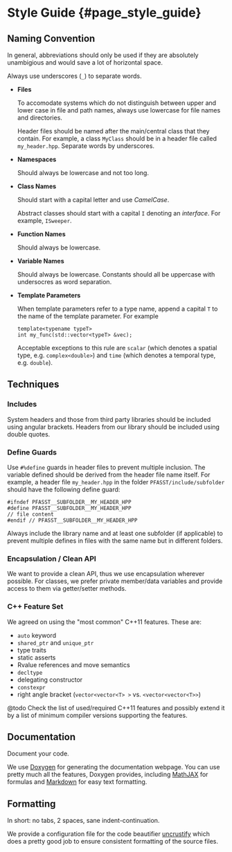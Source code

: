 # Style Guide                                                                    {#page_style_guide}

## Naming Convention

In general, abbreviations should only be used if they are absolutely
unambigious and would save a lot of horizontal space.

Always use underscores (`_`) to separate words.

* __Files__

  To accomodate systems which do not distinguish between upper and
  lower case in file and path names, always use lowercase for file
  names and directories.

  Header files should be named after the main/central class that they
  contain.  For example, a class `MyClass` should be in a header file
  called `my_header.hpp`.  Separate words by underscores.

* __Namespaces__

  Should always be lowercase and not too long.

* __Class Names__

  Should start with a capital letter and use _CamelCase_.

  Abstract classes should start with a capital `I` denoting an
  _interface_.  For example, `ISweeper`.

* __Function Names__

  Should always be lowercase.

* __Variable Names__

  Should always be lowercase.  Constants should all be uppercase with
  undersocres as word separation.

* __Template Parameters__

  When template parameters refer to a type name, append a capital `T`
  to the name of the template parameter.  For example
  ~~~{.cpp}
  template<typename typeT>
  int my_func(std::vector<typeT> &vec);
  ~~~

  Acceptable exceptions to this rule are `scalar` (which denotes a
  spatial type, e.g. `complex<double>`) and `time` (which denotes a
  temporal type, e.g. `double`).


## Techniques

### Includes

System headers and those from third party libraries should be included
using angular brackets.  Headers from our library should be included
using double quotes.

### Define Guards

Use `#%define` guards in header files to prevent multiple inclusion.
The variable defined should be derived from the header file name
itself.  For example, a header file `my_header.hpp` in the folder
`PFASST/include/subfolder` should have the following define guard:

~~~{.cpp}
#ifndef PFASST__SUBFOLDER__MY_HEADER_HPP
#define PFASST__SUBFOLDER__MY_HEADER_HPP
// file content
#endif // PFASST__SUBFOLDER__MY_HEADER_HPP
~~~

Always include the library name and at least one subfolder (if
applicable) to prevent multiple defines in files with the same name
but in different folders.

### Encapsulation / Clean API

We want to provide a clean API, thus we use encapsulation wherever
possible.  For classes, we prefer private member/data variables and
provide access to them via getter/setter methods.

### C++ Feature Set

We agreed on using the "most common" C++11 features.  These are:

* `auto` keyword
* `shared_ptr` and `unique_ptr`
* type traits
* static asserts
* Rvalue references and move semantics
* `decltype`
* delegating constructor
* `constexpr`
* right angle bracket (`vector<vector<T> >` vs. `<vector<vector<T>>`)

@todo Check the list of used/required C++11 features and possibly extend it by a list of minimum
  compiler versions supporting the features.


## Documentation

Document your code.

We use [Doxygen] for generating the documentation webpage.  You can
use pretty much all the features, Doxygen provides, including
[MathJAX] for formulas and [Markdown] for easy text formatting.

## Formatting

In short: no tabs, 2 spaces, sane indent-continuation.

We provide a configuration file for the code beautifier [uncrustify]
which does a pretty good job to ensure consistent formatting of the
source files.


[Doxygen]: http://www.stack.nl/~dimitri/doxygen/index.html
[MathJAX]: http://www.stack.nl/~dimitri/doxygen/manual/formulas.html
[Markdown]: http://www.stack.nl/~dimitri/doxygen/manual/markdown.html
[uncrustify]: http://uncrustify.sourceforge.net/
